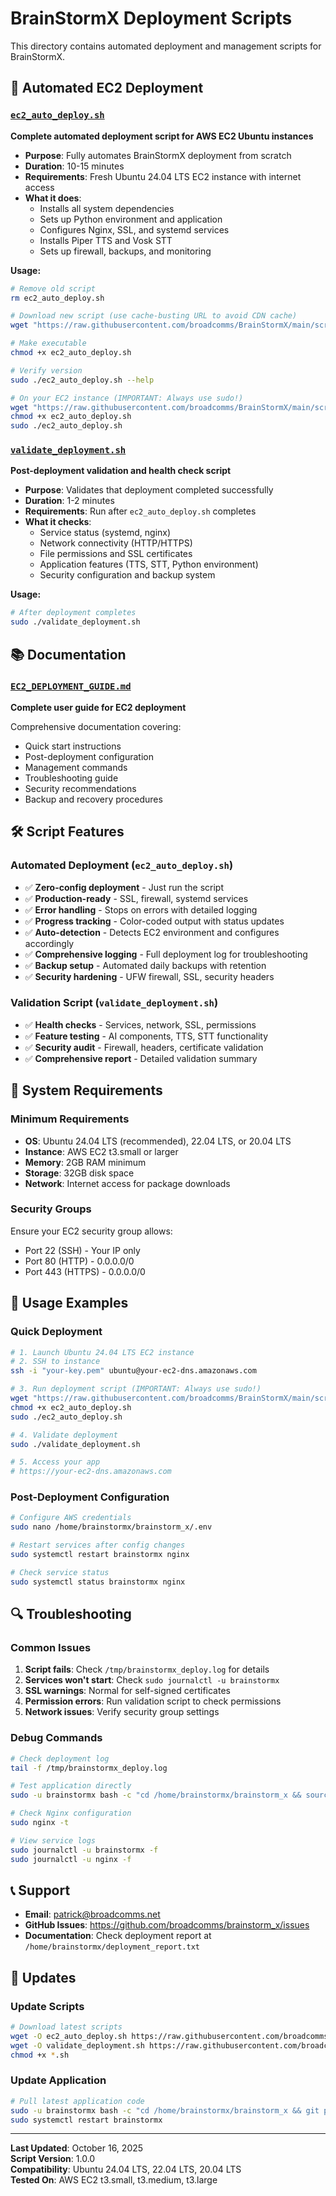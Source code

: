 # BrainStormX Deployment Scripts

This directory contains automated deployment and management scripts for BrainStormX.

## 🚀 Automated EC2 Deployment

### [`ec2_auto_deploy.sh`](./ec2_auto_deploy.sh)
**Complete automated deployment script for AWS EC2 Ubuntu instances**

- **Purpose**: Fully automates BrainStormX deployment from scratch
- **Duration**: 10-15 minutes
- **Requirements**: Fresh Ubuntu 24.04 LTS EC2 instance with internet access
- **What it does**: 
  - Installs all system dependencies
  - Sets up Python environment and application
  - Configures Nginx, SSL, and systemd services
  - Installs Piper TTS and Vosk STT
  - Sets up firewall, backups, and monitoring

**Usage:**

```bash
# Remove old script
rm ec2_auto_deploy.sh

# Download new script (use cache-busting URL to avoid CDN cache)
wget "https://raw.githubusercontent.com/broadcomms/BrainStormX/main/scripts/ec2_auto_deploy.sh?$(date +%s)"

# Make executable
chmod +x ec2_auto_deploy.sh

# Verify version
sudo ./ec2_auto_deploy.sh --help
```



```bash
# On your EC2 instance (IMPORTANT: Always use sudo!)
wget "https://raw.githubusercontent.com/broadcomms/BrainStormX/main/scripts/ec2_auto_deploy.sh?$(date +%s)"
chmod +x ec2_auto_deploy.sh
sudo ./ec2_auto_deploy.sh
```

### [`validate_deployment.sh`](./validate_deployment.sh)
**Post-deployment validation and health check script**

- **Purpose**: Validates that deployment completed successfully
- **Duration**: 1-2 minutes
- **Requirements**: Run after `ec2_auto_deploy.sh` completes
- **What it checks**:
  - Service status (systemd, nginx)
  - Network connectivity (HTTP/HTTPS)
  - File permissions and SSL certificates
  - Application features (TTS, STT, Python environment)
  - Security configuration and backup system

**Usage:**
```bash
# After deployment completes
sudo ./validate_deployment.sh
```

## 📚 Documentation

### [`EC2_DEPLOYMENT_GUIDE.md`](./EC2_DEPLOYMENT_GUIDE.md)
**Complete user guide for EC2 deployment**

Comprehensive documentation covering:
- Quick start instructions
- Post-deployment configuration
- Management commands
- Troubleshooting guide
- Security recommendations
- Backup and recovery procedures

## 🛠️ Script Features

### Automated Deployment (`ec2_auto_deploy.sh`)
- ✅ **Zero-config deployment** - Just run the script
- ✅ **Production-ready** - SSL, firewall, systemd services
- ✅ **Error handling** - Stops on errors with detailed logging
- ✅ **Progress tracking** - Color-coded output with status updates
- ✅ **Auto-detection** - Detects EC2 environment and configures accordingly
- ✅ **Comprehensive logging** - Full deployment log for troubleshooting
- ✅ **Backup setup** - Automated daily backups with retention
- ✅ **Security hardening** - UFW firewall, SSL, security headers

### Validation Script (`validate_deployment.sh`)
- ✅ **Health checks** - Services, network, SSL, permissions
- ✅ **Feature testing** - AI components, TTS, STT functionality  
- ✅ **Security audit** - Firewall, headers, certificate validation
- ✅ **Comprehensive report** - Detailed validation summary

## 🔧 System Requirements

### Minimum Requirements
- **OS**: Ubuntu 24.04 LTS (recommended), 22.04 LTS, or 20.04 LTS
- **Instance**: AWS EC2 t3.small or larger
- **Memory**: 2GB RAM minimum
- **Storage**: 32GB disk space
- **Network**: Internet access for package downloads

### Security Groups
Ensure your EC2 security group allows:
- Port 22 (SSH) - Your IP only
- Port 80 (HTTP) - 0.0.0.0/0
- Port 443 (HTTPS) - 0.0.0.0/0

## 📝 Usage Examples

### Quick Deployment
```bash
# 1. Launch Ubuntu 24.04 LTS EC2 instance
# 2. SSH to instance
ssh -i "your-key.pem" ubuntu@your-ec2-dns.amazonaws.com

# 3. Run deployment script (IMPORTANT: Always use sudo!)
wget "https://raw.githubusercontent.com/broadcomms/BrainStormX/main/scripts/ec2_auto_deploy.sh?$(date +%s)"
chmod +x ec2_auto_deploy.sh
sudo ./ec2_auto_deploy.sh

# 4. Validate deployment
sudo ./validate_deployment.sh

# 5. Access your app
# https://your-ec2-dns.amazonaws.com
```

### Post-Deployment Configuration
```bash
# Configure AWS credentials
sudo nano /home/brainstormx/brainstorm_x/.env

# Restart services after config changes
sudo systemctl restart brainstormx nginx

# Check service status
sudo systemctl status brainstormx nginx
```

## 🔍 Troubleshooting

### Common Issues
1. **Script fails**: Check `/tmp/brainstormx_deploy.log` for details
2. **Services won't start**: Check `sudo journalctl -u brainstormx`
3. **SSL warnings**: Normal for self-signed certificates
4. **Permission errors**: Run validation script to check permissions
5. **Network issues**: Verify security group settings

### Debug Commands
```bash
# Check deployment log
tail -f /tmp/brainstormx_deploy.log

# Test application directly
sudo -u brainstormx bash -c "cd /home/brainstormx/brainstorm_x && source venv/bin/activate && python run.py"

# Check Nginx configuration
sudo nginx -t

# View service logs
sudo journalctl -u brainstormx -f
sudo journalctl -u nginx -f
```

## 📞 Support

- **Email**: patrick@broadcomms.net
- **GitHub Issues**: https://github.com/broadcomms/brainstorm_x/issues
- **Documentation**: Check deployment report at `/home/brainstormx/deployment_report.txt`

## 🔄 Updates

### Update Scripts
```bash
# Download latest scripts
wget -O ec2_auto_deploy.sh https://raw.githubusercontent.com/broadcomms/BrainStormX/scripts/ec2_auto_deploy.sh
wget -O validate_deployment.sh https://raw.githubusercontent.com/broadcomms/BrainStormX/scripts/validate_deployment.sh
chmod +x *.sh
```

### Update Application
```bash
# Pull latest application code
sudo -u brainstormx bash -c "cd /home/brainstormx/brainstorm_x && git pull origin staging"
sudo systemctl restart brainstormx
```

---

**Last Updated**: October 16, 2025  
**Script Version**: 1.0.0  
**Compatibility**: Ubuntu 24.04 LTS, 22.04 LTS, 20.04 LTS  
**Tested On**: AWS EC2 t3.small, t3.medium, t3.large
